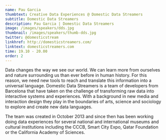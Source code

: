 ```yaml
---
name: Pau Garcia
thumbtext: Creative Data Experiences @ Domestic Data Streamers
subtitle: Domestic Data Streamers
description: Pau Garcia | Domestic Data Streamers
image: /images/speakers/dds.jpg
thumbnail: /images/speakers/thumb-dds.jpg
twitter: @domesticstream
linkhref: http://domesticstreamers.com/
linktext: domesticstreamers.com
time: 19.10 - 20.00
order: 2
---
```


Data changes the way we see our world. We can learn more from ourselves and nature surrounding us than ever before in human history. For this reason, we need new tools to reach and translate this information into a universal language.
Domestic Data Streamers is a team of developers from Barcelona that have taken on the challenge of transforming raw data into interactive systems and experiences. With a background in new media and interaction design they play in the boundaries of arts, science and sociology to explore and create new data languages.

The team was created in October 2013 and since then has been working doing data experiences for several national and international museums and cultural institutions including the CCCB, Smart City Expo, Qatar Foundation or the California Academy of Sciences.